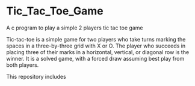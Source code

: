 # Tic_Tac_Toe_Game
A c program to play a simple 2 players tic tac toe game
<br>

Tic-tac-toe is a simple game for two players who take turns marking the spaces in a three-by-three grid with X or O. The player who succeeds in placing three of their marks in a horizontal, vertical, or diagonal row is the winner. It is a solved game, with a forced draw assuming best play from both players.<br>

This repository includes 


